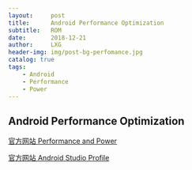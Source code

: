 ```yaml
---
layout:     post
title:      Android Performance Optimization
subtitle:   ROM
date:       2018-12-21
author:     LXG
header-img: img/post-bg-perfomance.jpg
catalog: true
tags:
    - Android
    - Performance
    - Power
---
```


## Android Performance Optimization

[官方网站 Performance and Power](https://developer.android.com/topic/performance/)

[官方网站 Android Studio Profile](https://developer.android.com/studio/profile/energy-profiler)










